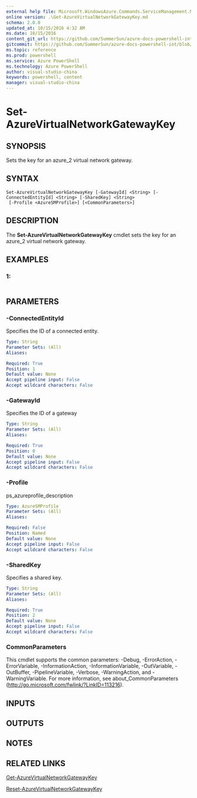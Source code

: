 ```yaml
---
external help file: Microsoft.WindowsAzure.Commands.ServiceManagement.Network.dll-Help.xml
online version: .\Get-AzureVirtualNetworkGatewayKey.md
schema: 2.0.0
updated_at: 10/15/2016 4:32 AM
ms.date: 10/15/2016
content_git_url: https://github.com/SummerSun/azure-docs-powershell-int/blob/master/azureps-cmdlets-docs/ServiceManagement/Azure.Networking/v1.0/CmdletMDs/Set-AzureVirtualNetworkGatewayKey.md
gitcommit: https://github.com/SummerSun/azure-docs-powershell-int/blob/1bfd8e268acfc1799ad3f17c5a982578f54443cf/azureps-cmdlets-docs/ServiceManagement/Azure.Networking/v1.0/CmdletMDs/Set-AzureVirtualNetworkGatewayKey.md
ms.topic: reference
ms.prod: powershell
ms.service: Azure PowerShell
ms.technology: Azure PowerShell
author: visual-studio-china
keywords: powershell, content
manager: visual-studio-china
---
```


# Set-AzureVirtualNetworkGatewayKey

## SYNOPSIS
Sets the key for an azure_2 virtual network gateway.

## SYNTAX

```
Set-AzureVirtualNetworkGatewayKey [-GatewayId] <String> [-ConnectedEntityId] <String> [-SharedKey] <String>
 [-Profile <AzureSMProfile>] [<CommonParameters>]
```

## DESCRIPTION
The **Set-AzureVirtualNetworkGatewayKey** cmdlet sets the key for an azure_2 virtual network gateway.

## EXAMPLES

### 1:
```

```

## PARAMETERS

### -ConnectedEntityId
Specifies the ID of a connected entity.

```yaml
Type: String
Parameter Sets: (All)
Aliases: 

Required: True
Position: 1
Default value: None
Accept pipeline input: False
Accept wildcard characters: False
```

### -GatewayId
Specifies the ID of a gateway

```yaml
Type: String
Parameter Sets: (All)
Aliases: 

Required: True
Position: 0
Default value: None
Accept pipeline input: False
Accept wildcard characters: False
```

### -Profile
ps_azureprofile_description

```yaml
Type: AzureSMProfile
Parameter Sets: (All)
Aliases: 

Required: False
Position: Named
Default value: None
Accept pipeline input: False
Accept wildcard characters: False
```

### -SharedKey
Specifies a shared key.

```yaml
Type: String
Parameter Sets: (All)
Aliases: 

Required: True
Position: 2
Default value: None
Accept pipeline input: False
Accept wildcard characters: False
```

### CommonParameters
This cmdlet supports the common parameters: -Debug, -ErrorAction, -ErrorVariable, -InformationAction, -InformationVariable, -OutVariable, -OutBuffer, -PipelineVariable, -Verbose, -WarningAction, and -WarningVariable. For more information, see about_CommonParameters (http://go.microsoft.com/fwlink/?LinkID=113216).

## INPUTS

## OUTPUTS

## NOTES

## RELATED LINKS

[Get-AzureVirtualNetworkGatewayKey](.\Get-AzureVirtualNetworkGatewayKey.md)

[Reset-AzureVirtualNetworkGatewayKey](.\Reset-AzureVirtualNetworkGatewayKey.md)

